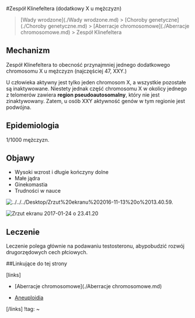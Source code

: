 #Zespół Klinefeltera (dodatkowy X u mężczyzn)

> [Wady wrodzone](./Wady wrodzone.md) > [Choroby genetyczne](./Choroby genetyczne.md) > [Aberracje chromosomowe](./Aberracje chromosomowe.md) > Zespół Klinefeltera



## Mechanizm

Zespół Klinefeltera to obecność przynajmniej jednego dodatkowego chromosomu X u mężczyzn (najczęściej 47, XXY.) 

U człowieka aktywny jest tylko jeden chromosom X, a wszystkie pozostałe są inaktywowane. Niestety jednak część chromosomu X w okolicy jednego z telomerów zawiera **region pseudoautosomalny**, który nie jest zinaktywowany. Zatem, u osób XXY aktywność genów w tym regionie jest podwójna.



## Epidemiologia

1/1000 mężczyzn. 



## Objawy

- Wysoki wzrost i długie kończyny dolne
- Małe jądra
- Ginekomastia
- Trudności w nauce

![../../../Desktop/Zrzut%20ekranu%202016-11-13%20o%2013.40.59.](img/1_clip_image012.png)

![Zrzut ekranu 2017-01-24 o 23.41.20](img/1_Zrzut_ekranu_2017-01-24_o_23.41.20.png)



## Leczenie

Leczenie polega głównie na podawaniu testosteronu, abypobudzić rozwój drugorzędowych cech płciowych.



##Linkujące do tej strony

[links]

- [Aberracje chromosomowe](./Aberracje chromosomowe.md)

- [Aneuploidia](./Aneuploidia.md)


[/links]
!tag:
~

